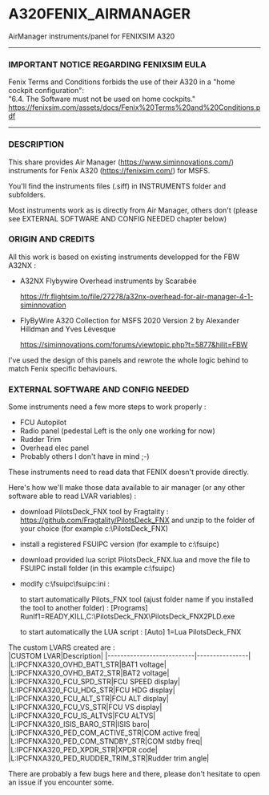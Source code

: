 # A320FENIX_AIRMANAGER
AirManager instruments/panel for FENIXSIM A320

****************************************************************
### IMPORTANT NOTICE REGARDING FENIXSIM EULA

Fenix Terms and Conditions forbids the use of their A320 in a "home cockpit configuration":  
"6.4. The Software must not be used on home cockpits."  
https://fenixsim.com/assets/docs/Fenix%20Terms%20and%20Conditions.pdf

****************************************************************

### DESCRIPTION

This share provides Air Manager (https://www.siminnovations.com/) instruments for Fenix A320 (https://fenixsim.com/) for MSFS.

You'll find the instruments files (.siff) in INSTRUMENTS folder and subfolders.

Most instruments work as is directly from Air Manager, others don't (please see EXTERNAL SOFTWARE AND CONFIG NEEDED chapter below)

### ORIGIN AND CREDITS

All this work is based on existing instruments developped for the FBW A32NX :
- A32NX Flybywire Overhead instruments by Scarabée 

    https://fr.flightsim.to/file/27278/a32nx-overhead-for-air-manager-4-1-siminnovation
- FlyByWire A320 Collection for MSFS 2020 Version 2 by Alexander Hilldman and Yves Lévesque

    https://siminnovations.com/forums/viewtopic.php?t=5877&hilit=FBW
    
I've used the design of this panels and rewrote the whole logic behind to match Fenix specific behaviours.

### EXTERNAL SOFTWARE AND CONFIG NEEDED

Some instruments need a few more steps to work properly :
- FCU Autopilot
- Radio panel (pedestal Left is the only one working for now)
- Rudder Trim
- Overhead elec panel
- Probably others I don't have in mind ;-)   

These instruments need to read data that FENIX doesn't provide directly. 

Here's how we'll make those data available to air manager (or any other software able to read LVAR variables) :

- download PilotsDeck_FNX tool by Fragtality : https://github.com/Fragtality/PilotsDeck_FNX and unzip to the folder of your choice
  (for example c:\PilotsDeck_FNX)
 
- install a registered FSUIPC version (for example to c:\fsuipc)

- download provided lua script PilotsDeck_FNX.lua and move the file to FSUIPC install folder (in this example c:\fsuipc)

- modify c:\fsuipc\fsuipc:ini :

  to start automatically Pilots_FNX tool (ajust folder name if you installed the tool to another folder) :
  [Programs]
  RunIf1=READY,KILL,C:\PilotsDeck_FNX\PilotsDeck_FNX2PLD.exe  
  
  to start automatically the LUA script :
  [Auto]
  1=Lua PilotsDeck_FNX
  
  
The custom LVARS created are :  
|CUSTOM LVAR|Description|
|---------------------------|----------------|
|L:IPCFNXA320_OVHD_BAT1_STR|BAT1 voltage|  
|L:IPCFNXA320_OVHD_BAT2_STR|BAT2 voltage|
|L:IPCFNXA320_FCU_SPD_STR|FCU SPEED display|
|L:IPCFNXA320_FCU_HDG_STR|FCU HDG display|
|L:IPCFNXA320_FCU_ALT_STR|FCU ALT display|
|L:IPCFNXA320_FCU_VS_STR|FCU VS display|
|L:IPCFNXA320_FCU_IS_ALTVS|FCU ALTVS|
|L:IPCFNXA320_ISIS_BARO_STR|ISIS baro|
|L:IPCFNXA320_PED_COM_ACTIVE_STR|COM active freq|
|L:IPCFNXA320_PED_COM_STNDBY_STR|COM stdby freq|
|L:IPCFNXA320_PED_XPDR_STR|XPDR code|
|L:IPCFNXA320_PED_RUDDER_TRIM_STR|Rudder trim angle|

There are probably a few bugs here and there, please don't hesitate to open an issue if you encounter some.


